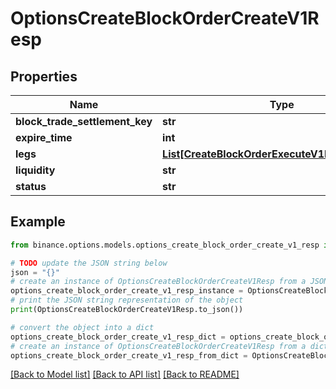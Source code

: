# OptionsCreateBlockOrderCreateV1Resp


## Properties

Name | Type | Description | Notes
------------ | ------------- | ------------- | -------------
**block_trade_settlement_key** | **str** |  | [optional] 
**expire_time** | **int** |  | [optional] 
**legs** | [**List[CreateBlockOrderExecuteV1RespLegsInner]**](CreateBlockOrderExecuteV1RespLegsInner.md) |  | [optional] 
**liquidity** | **str** |  | [optional] 
**status** | **str** |  | [optional] 

## Example

```python
from binance.options.models.options_create_block_order_create_v1_resp import OptionsCreateBlockOrderCreateV1Resp

# TODO update the JSON string below
json = "{}"
# create an instance of OptionsCreateBlockOrderCreateV1Resp from a JSON string
options_create_block_order_create_v1_resp_instance = OptionsCreateBlockOrderCreateV1Resp.from_json(json)
# print the JSON string representation of the object
print(OptionsCreateBlockOrderCreateV1Resp.to_json())

# convert the object into a dict
options_create_block_order_create_v1_resp_dict = options_create_block_order_create_v1_resp_instance.to_dict()
# create an instance of OptionsCreateBlockOrderCreateV1Resp from a dict
options_create_block_order_create_v1_resp_from_dict = OptionsCreateBlockOrderCreateV1Resp.from_dict(options_create_block_order_create_v1_resp_dict)
```
[[Back to Model list]](../README.md#documentation-for-models) [[Back to API list]](../README.md#documentation-for-api-endpoints) [[Back to README]](../README.md)


